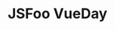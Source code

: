 ---
title: JSFoo VueDay
start_date: 2019-08-30
end_date: 
location: Bangalore International Center (BIC), Bangalore
url: https://metarefresh.in/jsfoo/2019-vueday/
coc_url: https://metarefresh.in/code-of-conduct/
scholarship_url: ''
summary: A day spent discussing Vue.js, developments in the Vue ecosystem and component architecture
---